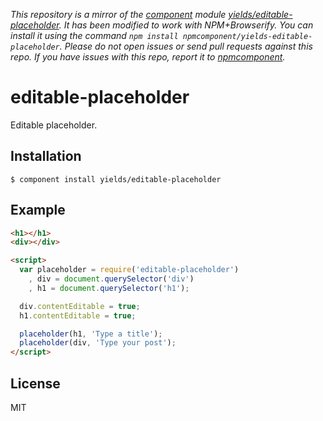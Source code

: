 *This repository is a mirror of the [component](http://component.io) module [yields/editable-placeholder](http://github.com/yields/editable-placeholder). It has been modified to work with NPM+Browserify. You can install it using the command `npm install npmcomponent/yields-editable-placeholder`. Please do not open issues or send pull requests against this repo. If you have issues with this repo, report it to [npmcomponent](https://github.com/airportyh/npmcomponent).*

# editable-placeholder

  Editable placeholder.

## Installation

    $ component install yields/editable-placeholder

## Example

```html
<h1></h1>
<div></div>

<script>
  var placeholder = require('editable-placeholder')
    , div = document.querySelector('div')
    , h1 = document.querySelector('h1');

  div.contentEditable = true;
  h1.contentEditable = true;

  placeholder(h1, 'Type a title');
  placeholder(div, 'Type your post');
</script>
```


## License

  MIT
